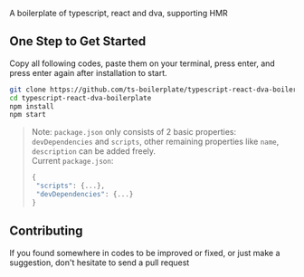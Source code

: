 A boilerplate of typescript, react and dva, supporting HMR


## One Step to Get Started
Copy all following codes, paste them on your terminal, press enter, and press enter again after installation to start.
```bash
git clone https://github.com/ts-boilerplate/typescript-react-dva-boilerplate.git
cd typescript-react-dva-boilerplate
npm install
npm start
```

> Note: `package.json` only consists of 2 basic properties: `devDependencies` and `scripts`, other remaining properties like `name`, `description` can be added freely.  
Current `package.json`:
>```js
>{
>  "scripts": {...},
>  "devDependencies": {...}
>}
>```



## Contributing
If you found somewhere in codes to be improved or fixed, or just make a suggestion, don't hesitate to send a pull request
